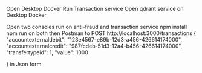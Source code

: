 Open Desktop Docker Run Transaction service
Open qdrant service on Desktop Docker

Open two consoles run on anti-fraud and transaction service
npm install
npm run on both
then Postman to 
POST http://localhost:3000/transactions
{
    "accountexternaldebit": "123e4567-e89b-12d3-a456-426614174000",
    "accountexternalcredit": "987fcdeb-51d3-12a4-b456-426614174000",
    "transfertypeid": 1,
    "value": 1000
    
}
in Json form